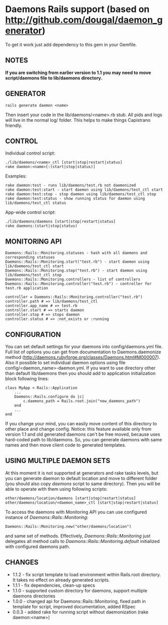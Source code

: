 Daemons Rails support (based on http://github.com/dougal/daemon_generator)
================

To get it work just add dependency to this gem in your Gemfile.

## NOTES ##

**If you are switching from earlier version to 1.1 you may need to move script/daemons file to lib/daemons directory.**

## GENERATOR ##

    rails generate daemon <name>

Then insert your code in the lib/daemons/\<name\>.rb stub. All pids and logs will live in the normal log/ folder. This helps to make things Capistrano friendly.

## CONTROL ##

Individual control script:

    ./lib/daemons/<name>_ctl [start|stop|restart|status]
    rake daemon:<name>[:(start|stop|status)]

Examples:

    rake daemon:test - runs lib/daemons/test.rb not daemonized
    rake daemon:test:start - start daemon using lib/daemons/test_ctl start
    rake daemon:test:stop - stop daemon using lib/daemons/test_ctl stop
    rake daemon:test:status - show running status for daemon using lib/daemons/test_ctl status

App-wide control script:
  
    ./lib/daemons/daemons [start|stop|restart|status]
    rake daemons:(start|stop|status)

## MONITORING API ##

    Daemons::Rails::Monitoring.statuses - hash with all daemons and corresponding statuses
    Daemons::Rails::Monitoring.start("test.rb") - start daemon using lib/daemons/test_ctl start
    Daemons::Rails::Monitoring.stop("test.rb") - start daemon using lib/daemons/test_ctl stop
    Daemons::Rails::Monitoring.controllers - list of controllers
    Daemons::Rails::Monitoring.controller("test.rb") - controller for test.rb application
  
    controller = Daemons::Rails::Monitoring.controller("test.rb")
    controller.path # => lib/daemons/test_ctl
    controller.app_name # => test.rb
    controller.start # => starts daemon
    controller.stop # => stops daemon
    controller.status # => :not_exists or :running    
    
## CONFIGURATION ##

You can set default settings for your daemons into config/daemons.yml file. Full list of options you can get from documentation to Daemons.daemonize method (http://daemons.rubyforge.org/classes/Daemons.html#M000007). Also it possible to set individual daemon options using file config/\<daemon_name\>-daemon.yml.
If you want to use directory other than default lib/daemons then you should add to application initialization block following lines:
    
    class MyApp < Rails::Application
        ...
        Daemons::Rails.configure do |c|
            c.daemons_path = Rails.root.join("new_daemons_path")
        end
        ...
    end
    
If you change your mind, you can easily move content of this directory to other place and change config. 
Notice: this feature available only from version 1.1 and old generated daemons can't be free moved, because uses hard-coded path to lib/daemons. So, you can generate daemons with same names and then move client code to generated templates.

## USING MULTIPLE DAEMON SETS ##

At this moment it is not supported at generators and rake tasks levels, but you can generate daemon to default location and move to different folder (you should also copy *daemons* script to same directory). Then you will be able to operate with them using following scripts:

    other/daemons/location/daemons [start|stop|restart|status]
    other/daemons/location/<daemon_name>_ctl [start|stop|restart|status]
    
To access the daemons with Monitoring API you can use configured instance of *Daemons::Rails::Monitoring*:
    
    Daemons::Rails::Monitoring.new("other/daemons/location")
    
and same set of methods. Effectively, *Daemons::Rails::Monitoring* just delegates all method calls to *Daemons::Rails::Monitoring.default* initialized with configured daemons path.

## CHANGES ##

* 1.1.2 - fix script template to load environment within Rails.root directory. It takes no effect on already generated scripts.
* 1.1.1 - fix dependencies, clean-up specs
* 1.1.0 - supported custom directory for daemons, support multiple daemons directories
* 1.0.0 - changed api for Daemons::Rails::Monitoring, fixed path in template for script, improved documentation, added RSpec
* 0.0.3 - added rake for running script without daemonization (rake daemon:\<name\>)
